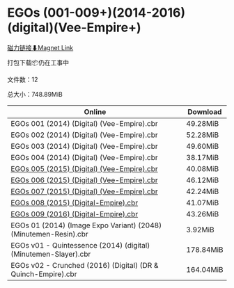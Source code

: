 # EGOs (001-009+)(2014-2016)(digital)(Vee-Empire+)

[磁力链接⬇Magnet Link](magnet:?xt=urn:btih:ba57f5d30c492e9faba168742f472cfb2d2a5d5a&dn=EGOs%20%28001-009%2B%29%282014-2016%29%28digital%29%28Vee-Empire%2B%29)

打包下载📦仍在工事中

文件数：12

总大小：748.89MiB

Online | Download
--- | ---
EGOs 001 (2014) (Digital) (Vee-Empire).cbr | 49.28MiB
EGOs 002 (2014) (Digital) (Vee-Empire).cbr | 52.28MiB
EGOs 003 (2014) (Digital) (Vee-Empire).cbr | 49.60MiB
EGOs 004 (2014) (Digital) (Vee-Empire).cbr | 38.17MiB
[EGOs 005 (2015) (Digital) (Vee-Empire).cbr](https://github.com/alicewish/markdown/blob/master/comic/EGOs-005-2015-Digital-Vee-Empire-cbr.md) | 40.08MiB
[EGOs 006 (2015) (Digital) (Vee-Empire).cbr](https://github.com/alicewish/markdown/blob/master/comic/EGOs-006-2015-Digital-Vee-Empire-cbr.md) | 46.12MiB
[EGOs 007 (2015) (Digital) (Vee-Empire).cbr](https://github.com/alicewish/markdown/blob/master/comic/EGOs-007-2015-Digital-Vee-Empire-cbr.md) | 42.24MiB
[EGOs 008 (2015) (Digital-Empire).cbr](https://github.com/alicewish/markdown/blob/master/comic/EGOs-008-2015-Digital-Empire-cbr.md) | 41.07MiB
[EGOs 009 (2016) (Digital-Empire).cbr](https://github.com/alicewish/markdown/blob/master/comic/EGOs-009-2016-Digital-Empire-cbr.md) | 43.26MiB
EGOs 01 (2014) (Image Expo Variant) (2048) (Minutemen-Resin).cbr | 3.92MiB
EGOs v01 - Quintessence (2014) (digital) (Minutemen-Slayer).cbr | 178.84MiB
EGOs v02 - Crunched (2016) (Digital) (DR & Quinch-Empire).cbr | 164.04MiB